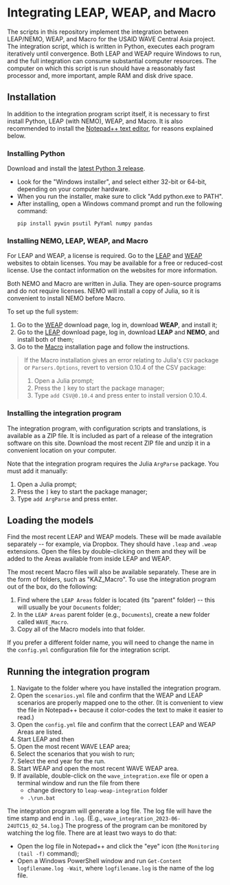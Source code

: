 # Integrating LEAP, WEAP, and Macro
The scripts in this repository implement the integration between LEAP/NEMO, WEAP, and Macro for the USAID WAVE Central Asia project. The integration script, which is written in Python, executes each program iteratively until convergence. Both LEAP and WEAP require Windows to run, and the full integration can consume substantial computer resources. The computer on which this script is run should have a reasonably fast processor and, more important, ample RAM and disk drive space.

## Installation
In addition to the integration program script itself, it is necessary to first install Python, LEAP (with NEMO), WEAP, and Macro. It is also recommended to install the [Notepad++ text editor](https://notepad-plus-plus.org/), for reasons explained below.

### Installing Python
Download and install the [latest Python 3 release](https://www.python.org/downloads/windows/).

- Look for the "Windows installer", and select either 32-bit or 64-bit, depending on your computer hardware.
- When you run the installer, make sure to click "Add python.exe to PATH".
- After installing, open a Windows command prompt and run the following command:
	```
	pip install pywin psutil PyYaml numpy pandas
	```

### Installing NEMO, LEAP, WEAP, and Macro
For LEAP and WEAP, a license is required. Go to the [LEAP](https://leap.sei.org/) and [WEAP](https://weap.sei.org/) websites to obtain licenses. You may be available for a free or reduced-cost license. Use the contact information on the websites for more information.

Both NEMO and Macro are written in Julia. They are open-source programs and do not require licenses. NEMO will install a copy of Julia, so it is convenient to install NEMO before Macro.

To set up the full system:
1. Go to the [WEAP](https://weap.sei.org/index.asp?action=40) download page, log in, download **WEAP**, and install it;
1. Go to the [LEAP](https://leap.sei.org/default.asp?action=download) download page, log in, download **LEAP** and **NEMO**, and install both of them;
3. Go to the [Macro](https://sei-international.github.io/LEAPMacro.jl/stable/installation/) installation page and follow the instructions.
> If the Macro installation gives an error relating to Julia's `CSV` package or `Parsers.Options`, revert to version 0.10.4 of the CSV package:
>1. Open a Julia prompt;
>1. Press the `]` key to start the package manager;
>1. Type `add CSV@0.10.4` and press enter to install version 0.10.4.
### Installing the integration program
The integration program, with configuration scripts and translations, is available as a ZIP file. It is included as part of a release of the integration software on this site. Download the most recent ZIP file and unzip it in a convenient location on your computer.

Note that the integration program requires the Julia `ArgParse` package. You must add it manually:
1. Open a Julia prompt;
1. Press the `]` key to start the package manager;
1. Type `add ArgParse` and press enter.

## Loading the models
Find the most recent LEAP and WEAP models. These will be made available separately -- for example, via Dropbox. They should have `.leap` and `.weap` extensions. Open the files by double-clicking on them and they will be added to the Areas available from inside LEAP and WEAP.

The most recent Macro files will also be available separately. These are in the form of folders, such as "KAZ_Macro". To use the integration program out of the box, do the following:
1. Find where the `LEAP Areas` folder is located (its "parent" folder) -- this will usually be your `Documents` folder;
1. In the `LEAP Areas` parent folder (e.g., `Documents`), create a new folder called `WAVE_Macro`.
1. Copy all of the Macro models into that folder.

If you prefer a different folder name, you will need to change the name in the `config.yml` configuration file for the integration script.

## Running the integration program
1. Navigate to the folder where you have installed the integration program.
1. Open the `scenarios.yml` file and confirm that the WEAP and LEAP scenarios are properly mapped one to the other. (It is convenient to view the file in Notepad++ because it color-codes the text to make it easier to read.)
1. Open the `config.yml` file and confirm that the correct LEAP and WEAP Areas are listed.
1. Start LEAP and then
  1. Open the most recent WAVE LEAP area;
  1. Select the scenarios that you wish to run;
  1. Select the end year for the run.
1. Start WEAP and open the most recent WAVE WEAP area.
1. If available, double-click on the `wave_integration.exe` file or open a terminal window and run the file from there
   - change directory to `leap-weap-integration` folder
   - `.\run.bat`

The integration program will generate a log file. The log file will have the time stamp and end in `.log`. (E.g., `wave_integration_2023-06-24UTC15_02_54.log`.) The progress of the program can be monitored by watching the log file. There are at least two ways to do that:
- Open the log file in Notepad++ and click the "eye" icon (the `Monitoring (tail -f)` command);
- Open a Windows PowerShell window and run `Get-Content logfilename.log -Wait`, where `logfilename.log` is the name of the log file.
